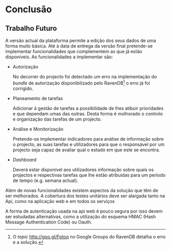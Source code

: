Conclusão
=

Trabalho Futuro
-

A versão actual da plataforma permite a edição dos seus dados de uma forma muito básica. 
Até à data de entrega da versão final pretende-se implementar funcionalidades que complementem as que já estão disponíveis. 
As funcionalidades a implementar são:

 * Autorização 

	No decorrer do projecto foi detectado um erro na implementação do *bundle* de autorização disponibilizado pelo RavenDB[^ravendberro] o erro já foi corrigido.

 * Planeamento de tarefas

	Adicionar à gestão de tarefas a possibilidade de lhes atibuir prioridades e que dependam umas das outras. Desta forma é molhorado o controlo e organização das tarefas de um projecto.

 * Análise e Monitorização 

	Pretende-se implementar indicadores para análise de informação sobre o projecto, as suas tarefas e utilizadores para que o responsável por um projecto seja capaz de avaliar qual o estado em que este se encontra.

 * *Dashboard*

	Deverá estar disponível aos utilizadores informação sobre quais os projectos e respectivas tarefas que lhe estão atribuídas para um período de tempo (e.g. semana actual).

Além de novas funcionalidades existem aspectos da solução que têm de ser melhorados. 
A cobertura dos testes unitários deve ser alargada tanto na Api, como na aplicação web e em todos os serviços

A forma de autenticação usada na api web é pouco segura por isso devem ser estudadas alternativas, como a utilização do esquema HMAC (Hash Message Authentication Code) ou Oauth.

[^ravendberro]: O *topic* http://goo.gl/FpIoq no Google Groups do RavenDB detalha o erro e a solução.

